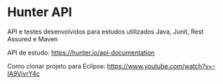 # Hunter API

API e testes desenvolvidos para estudos utilizados Java, Junit, Rest Assured e Maven

API de estudo: https://hunter.io/api-documentation

Como clonar projeto para Eclipse: https://www.youtube.com/watch?v=-IA9VivrY4c
